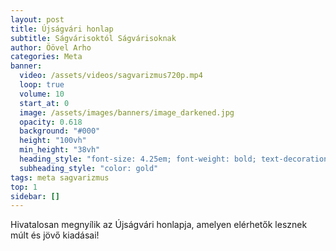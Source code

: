 ```yaml
---
layout: post
title: Újságvári honlap
subtitle: Ságvárisoktól Ságvárisoknak
author: Öövel Arho
categories: Meta
banner:
  video: /assets/videos/sagvarizmus720p.mp4
  loop: true
  volume: 10
  start_at: 0
  image: /assets/images/banners/image_darkened.jpg
  opacity: 0.618
  background: "#000"
  height: "100vh"
  min_height: "38vh"
  heading_style: "font-size: 4.25em; font-weight: bold; text-decoration: underline"
  subheading_style: "color: gold"
tags: meta sagvarizmus
top: 1
sidebar: []
---
```

Hivatalosan megnyílik az Újságvári honlapja, amelyen elérhetők lesznek múlt és jövő kiadásai!